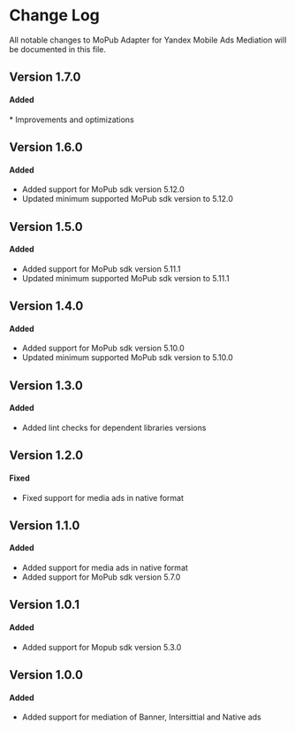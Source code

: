 # Change Log
All notable changes to MoPub Adapter for Yandex Mobile Ads Mediation will be documented in this file.

## Version 1.7.0

#### Added
* Improvements and optimizations

## Version 1.6.0

#### Added
* Added support for MoPub sdk version 5.12.0
* Updated minimum supported MoPub sdk version to 5.12.0

## Version 1.5.0

#### Added
* Added support for MoPub sdk version 5.11.1
* Updated minimum supported MoPub sdk version to 5.11.1

## Version 1.4.0

#### Added
* Added support for MoPub sdk version 5.10.0
* Updated minimum supported MoPub sdk version to 5.10.0

## Version 1.3.0

#### Added
* Added lint checks for dependent libraries versions

## Version 1.2.0

#### Fixed
* Fixed support for media ads in native format

## Version 1.1.0

#### Added
* Added support for media ads in native format
* Added support for MoPub sdk version 5.7.0

## Version 1.0.1

#### Added
* Added support for Mopub sdk version 5.3.0

## Version 1.0.0

#### Added
* Added support for mediation of Banner, Intersittial and Native ads 
